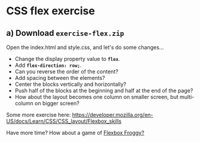 # CSS flex exercise

## a) Download `exercise-flex.zip`

Open the index.html and style.css, and let's do some changes...

- Change the display property value to **`flex`**.
- Add **`flex-direction: row;`**.
- Can you reverse the order of the content?
- Add spacing between the elements?
- Center the blocks vertically and horizontally?
- Push half of the blocks at the beginning and half at the end of the page?
- How about the layout becomes one column on smaller screen, but multi-column on bigger screen?

Some more exercise here: https://developer.mozilla.org/en-US/docs/Learn/CSS/CSS_layout/Flexbox_skills

Have more time? How about a game of [Flexbox Froggy?](https://flexboxfroggy.com/#en)
